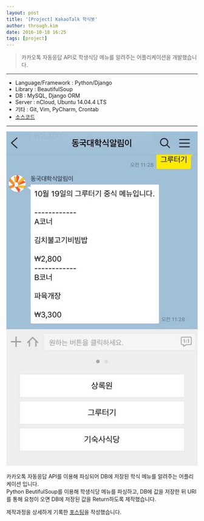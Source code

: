 ```yaml
---
layout: post
title: '[Project] KakaoTalk 학식봇'
author: through.kim
date: 2016-10-18 16:25
tags: [project]
---
```


>카카오톡 자동응답 API로 학생식당 메뉴를 알려주는 어플리케이션을 개발했습니다.

---

* Language/Framework : Python/Django
* Library : BeautifulSoup
* DB : MySQL, Django ORM
* Server : nCloud, Ubuntu 14.04.4 LTS
* 기타 : Git, Vim, PyCharm, Crontab
* [소스코드](https://github.com/ThroughKim/kakaohaksik)

---

![카톡봇 메인](/assets/images/kakao_main.jpeg)

카카오톡 자동응답 API를 이용해 파싱되어 DB에 저장된 학식 메뉴를 알려주는 어플리케이션 입니다.  
Python BeutifulSoup를 이용해 학생식당 메뉴를 파싱하고, DB에 값을 저장한 뒤 URI를 통해 요청이 오면 DB에 저장된 값을 Return하도록 제작했습니다.

제작과정을 상세하게 기록한 [포스팅](https://throughkim.github.io/2016/07/11/kakao-haksik.html)을 작성했습니다.
